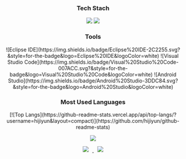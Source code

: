 
<div align=center>
 <h3> Tech Stach </h3>
  <img src="https://img.shields.io/badge/React-61DAFB?style=flat&logo=React&logoColor=white"/>
  <img src="https://img.shields.io/badge/JavaScript-F7DF1E?style=flat&logo=JavaScript&logoColor=white"/>
 
 <h3> Tools </h3>
 ![Eclipse IDE](https://img.shields.io/badge/Eclipse%20IDE-2C2255.svg?&style=for-the-badge&logo=Eclipse%20IDE&logoColor=white)
![Visual Studio Code](https://img.shields.io/badge/Visual%20Studio%20Code-007ACC.svg?&style=for-the-badge&logo=Visual%20Studio%20Code&logoColor=white)
![Android Studio](https://img.shields.io/badge/Android%20Studio-3DDC84.svg?&style=for-the-badge&logo=Android%20Studio&logoColor=white)
  
 <h3>Most Used Languages</h3>
  [![Top Langs](https://github-readme-stats.vercel.app/api/top-langs/?username=hijiyun&layout=compact)](https://github.com/hijiyun/github-readme-stats)
 
 
 <a href="https://hits.seeyoufarm.com"/><img src="https://hits.seeyoufarm.com/api/count/incr/badge.svg?url=https%3A%2F%2Fgithub.com%2FAlpoxDev"/></a>
 
 <a href="https://instagram.com/alpox.dev">
    <img 
        src="http://img.shields.io/badge/-Instagram-black?style=flat&logo=Instagram&link="https://www.instagram.com/j___y______/"
        style="height : auto; margin-left : 10px; margin-right : 10px;"/>
</a>
<a href="https://alpox.kr">
    <img 
        src="http://img.shields.io/badge/-Tech%20Blog-655ced?style=flat&logo=github&link=https://alpox.kr"
        style="height : auto; margin-left : 10px; margin-right : 10px;"/>
</a>
 </div>
